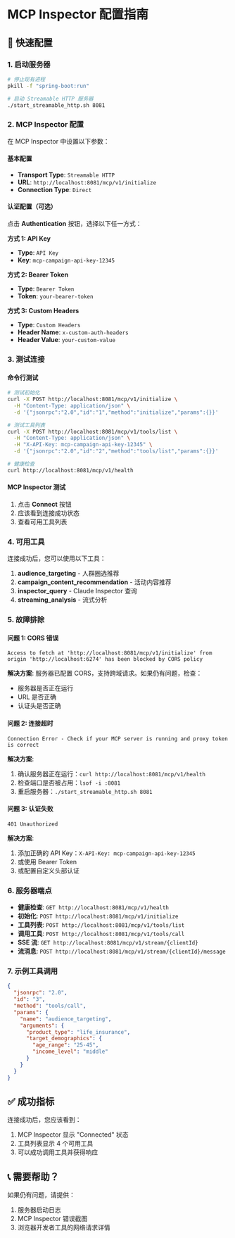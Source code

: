 # MCP Inspector 配置指南

## 🚀 快速配置

### 1. 启动服务器

```bash
# 停止现有进程
pkill -f "spring-boot:run"

# 启动 Streamable HTTP 服务器
./start_streamable_http.sh 8081
```

### 2. MCP Inspector 配置

在 MCP Inspector 中设置以下参数：

#### 基本配置
- **Transport Type**: `Streamable HTTP`
- **URL**: `http://localhost:8081/mcp/v1/initialize`
- **Connection Type**: `Direct`

#### 认证配置（可选）
点击 **Authentication** 按钮，选择以下任一方式：

**方式 1: API Key**
- **Type**: `API Key`
- **Key**: `mcp-campaign-api-key-12345`

**方式 2: Bearer Token**
- **Type**: `Bearer Token`
- **Token**: `your-bearer-token`

**方式 3: Custom Headers**
- **Type**: `Custom Headers`
- **Header Name**: `x-custom-auth-headers`
- **Header Value**: `your-custom-value`

### 3. 测试连接

#### 命令行测试
```bash
# 测试初始化
curl -X POST http://localhost:8081/mcp/v1/initialize \
  -H "Content-Type: application/json" \
  -d '{"jsonrpc":"2.0","id":"1","method":"initialize","params":{}}'

# 测试工具列表
curl -X POST http://localhost:8081/mcp/v1/tools/list \
  -H "Content-Type: application/json" \
  -H "X-API-Key: mcp-campaign-api-key-12345" \
  -d '{"jsonrpc":"2.0","id":"2","method":"tools/list","params":{}}'

# 健康检查
curl http://localhost:8081/mcp/v1/health
```

#### MCP Inspector 测试
1. 点击 **Connect** 按钮
2. 应该看到连接成功状态
3. 查看可用工具列表

### 4. 可用工具

连接成功后，您可以使用以下工具：

1. **audience_targeting** - 人群圈选推荐
2. **campaign_content_recommendation** - 活动内容推荐
3. **inspector_query** - Claude Inspector 查询
4. **streaming_analysis** - 流式分析

### 5. 故障排除

#### 问题 1: CORS 错误
```
Access to fetch at 'http://localhost:8081/mcp/v1/initialize' from origin 'http://localhost:6274' has been blocked by CORS policy
```

**解决方案**: 服务器已配置 CORS，支持跨域请求。如果仍有问题，检查：
- 服务器是否正在运行
- URL 是否正确
- 认证头是否正确

#### 问题 2: 连接超时
```
Connection Error - Check if your MCP server is running and proxy token is correct
```

**解决方案**:
1. 确认服务器正在运行：`curl http://localhost:8081/mcp/v1/health`
2. 检查端口是否被占用：`lsof -i :8081`
3. 重启服务器：`./start_streamable_http.sh 8081`

#### 问题 3: 认证失败
```
401 Unauthorized
```

**解决方案**:
1. 添加正确的 API Key：`X-API-Key: mcp-campaign-api-key-12345`
2. 或使用 Bearer Token
3. 或配置自定义头部认证

### 6. 服务器端点

- **健康检查**: `GET http://localhost:8081/mcp/v1/health`
- **初始化**: `POST http://localhost:8081/mcp/v1/initialize`
- **工具列表**: `POST http://localhost:8081/mcp/v1/tools/list`
- **调用工具**: `POST http://localhost:8081/mcp/v1/tools/call`
- **SSE 流**: `GET http://localhost:8081/mcp/v1/stream/{clientId}`
- **流消息**: `POST http://localhost:8081/mcp/v1/stream/{clientId}/message`

### 7. 示例工具调用

```json
{
  "jsonrpc": "2.0",
  "id": "3",
  "method": "tools/call",
  "params": {
    "name": "audience_targeting",
    "arguments": {
      "product_type": "life_insurance",
      "target_demographics": {
        "age_range": "25-45",
        "income_level": "middle"
      }
    }
  }
}
```

## ✅ 成功指标

连接成功后，您应该看到：
1. MCP Inspector 显示 "Connected" 状态
2. 工具列表显示 4 个可用工具
3. 可以成功调用工具并获得响应

## 📞 需要帮助？

如果仍有问题，请提供：
1. 服务器启动日志
2. MCP Inspector 错误截图
3. 浏览器开发者工具的网络请求详情


